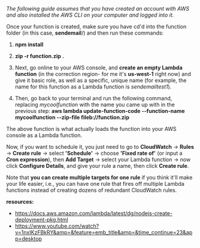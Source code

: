 *The following guide assumes that you have created an account with AWS and also installed the AWS CLI on your computer and logged into it.*

Once your function is created, make sure you have cd'd into the function folder (in this case, **sendemail**/) and then run these commands:

1. **npm install**
2. **zip -r function.zip .**

3. Next, go online to your AWS console, and **create an empty Lambda function** (in the correction region- for me it's **us-west-1** right now) and give it basic role, as well as a specific, unique name (for example, the name for this function as a Lambda function is _sendemailtest1_).

4. Then, go back to your terminal and run the following command, replacing _mycoolfunction_ with the name you came up with in the previous step: **aws lambda update-function-code --function-name mycoolfunction --zip-file fileb://function.zip**

The above function is what actually loads the function into your AWS console as a Lambda function.

Now, if you want to schedule it, you just need to go to **CloudWatch** -> **Rules** -> **Create rule** -> select **'Schedule'** -> choose **'Fixed rate of'** (or input a **Cron expression**), then **Add Target** -> select your Lambda function -> now click **Configure Details**, and give your rule a name, then click **Create rule**.

Note that **you can create multiple targets for one rule** if you think it'll make your life easier, i.e., you can have one rule that fires off multiple Lambda functions instead of creating dozens of redundant CloudWatch rules.

**resources:**

- https://docs.aws.amazon.com/lambda/latest/dg/nodejs-create-deployment-pkg.html
- https://www.youtube.com/watch?v=1nxIKzFBkRY&amp=&feature=emb_title&amp=&time_continue=23&app=desktop
